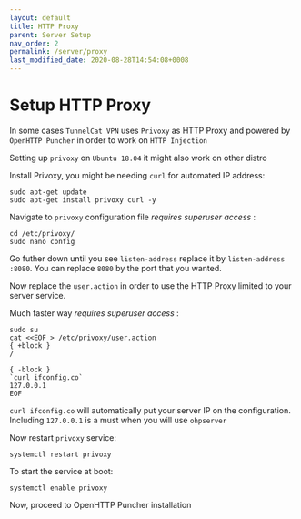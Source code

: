 ```yaml
---
layout: default
title: HTTP Proxy
parent: Server Setup
nav_order: 2
permalink: /server/proxy
last_modified_date: 2020-08-28T14:54:08+0008
---
```



# Setup HTTP Proxy


In some cases `TunnelCat VPN` uses `Privoxy` as HTTP Proxy and powered by `OpenHTTP Puncher` in order to work on `HTTP Injection`


Setting up `privoxy` on `Ubuntu 18.04` it might also work on other distro

Install Privoxy, you might be needing `curl` for automated IP address:
```
sudo apt-get update
sudo apt-get install privoxy curl -y
```

Navigate to `privoxy` configuration file *requires superuser access* :
```
cd /etc/privoxy/
sudo nano config
```

Go futher down until you see `listen-address` replace it by
`listen-address :8080`. You can replace `8080` by the port that you wanted.

Now replace the `user.action` in order to use the HTTP Proxy limited to your server service.

Much faster way *requires superuser access* :
```
sudo su
cat <<EOF > /etc/privoxy/user.action
{ +block }
/

{ -block }
`curl ifconfig.co`
127.0.0.1
EOF
```

`curl ifconfig.co` will automatically put your server IP on the configuration. Including `127.0.0.1` is a must when you will use `ohpserver`


Now restart `privoxy` service:

```
systemctl restart privoxy
```

To start the service at boot:
```
systemctl enable privoxy
```


Now, proceed to OpenHTTP Puncher installation